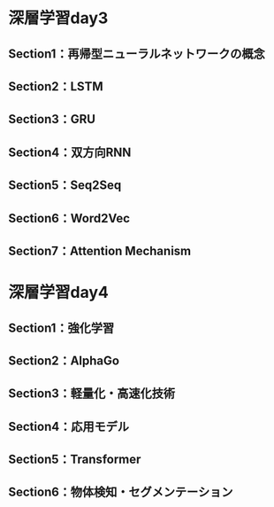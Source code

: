# 深層学習day3
## Section1：再帰型ニューラルネットワークの概念
## Section2：LSTM
## Section3：GRU
## Section4：双方向RNN
## Section5：Seq2Seq
## Section6：Word2Vec
## Section7：Attention Mechanism

# 深層学習day4
## Section1：強化学習
## Section2：AlphaGo
## Section3：軽量化・高速化技術
## Section4：応用モデル
## Section5：Transformer
## Section6：物体検知・セグメンテーション
